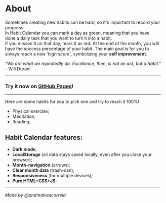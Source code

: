 # About
Sometimes creating new habits can be hard, so it's important to record your progress.<br>
In Habit Calendar you can mark a day as green, meaning that you have done a daily task that you want to turn it into a habit. <br>
If you missed it on that day, mark it as red.
At the end of the month, you will have the success percentage of your habit. The main goal is for you to always reach a new *'high score'*, symbolizing your **self improvement**.

*"We are what we repeatedly do. Excellence, then, is not an act, but a habit."* - Will Durant

***
### Try it now on [GitHub Pages](https://andrealvescorreia.github.io/habit-calendar/)!
***
Here are some habits for you to pick one and try to reach it 100%!
* Physical exercise;
* Meditation;
* Reading;



## Habit Calendar features:
* **Dark mode**;
* **LocalStorage** (all data stays saved locally, even after you close your browser);
* **Month-navigation** (arrows):
* **Clear month data** (trash-can);
* **Responsiveness** (for multiple devices);
* **Pure HTML+CSS+JS**;
***
*Made by @andrealvescorreia*
